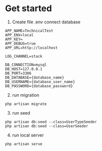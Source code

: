 # Get started
1. Create file .env connect database
```
APP_NAME=TechnicalTest
APP_ENV=local
APP_KEY=
APP_DEBUG=true
APP_URL=http://localhost

LOG_CHANNEL=stack

DB_CONNECTION=mysql
DB_HOST=127.0.0.1
DB_PORT=3306
DB_DATABASE={database_name}
DB_USERNAME={database_user_name}
DB_PASSWORD={database_password}
```
2. run migration
```
php artisan migrate
```
3. run seed
```
php artisan db:seed --class=UserTypeSeeder
php artisan db:seed --class=UserSeeder
```
4. run local server
```
php artisan serve
```
